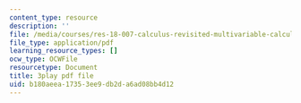```yaml
---
content_type: resource
description: ''
file: /media/courses/res-18-007-calculus-revisited-multivariable-calculus-fall-2011/b180aeea17353ee9db2da6ad08bb4d12_0Uz-TR_vZKs.pdf
file_type: application/pdf
learning_resource_types: []
ocw_type: OCWFile
resourcetype: Document
title: 3play pdf file
uid: b180aeea-1735-3ee9-db2d-a6ad08bb4d12
---
```

